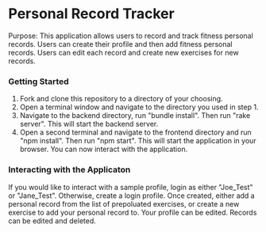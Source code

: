 # Personal Record Tracker

Purpose: This application allows users to record and track fitness personal records. Users can create their profile and then add fitness personal records. Users can edit each record and create new exercises for new records.

### Getting Started

1. Fork and clone this repository to a directory of your choosing.
2. Open a terminal window and navigate to the directory you used in step 1.
3. Navigate to the backend directory, run "bundle install". Then run "rake server". This will start the backend server.
4. Open a second terminal and navigate to the frontend directory and run "npm install". Then run "npm start". This will start the application in your browser. You can now interact with the application.

### Interacting with the Applicaton

If you would like to interact with a sample profile, login as either "Joe_Test" or "Jane_Test". Otherwise, create a login profile. Once created, either add a personal record from the list of prepoluated exercises, or create a new exercise to add your personal record to. Your profile can be edited. Records can be edited and deleted.